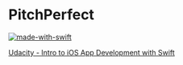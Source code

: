 # PitchPerfect

[![made-with-swift](http://forthebadge.com/images/badges/made-with-swift.svg)](https://swift.org/)

[Udacity - Intro to iOS App Development with Swift](https://www.udacity.com/course/intro-to-ios-app-development-with-swift--ud585)

